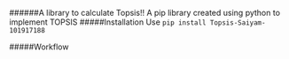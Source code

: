 ######A library to calculate Topsis!!
A pip library created using python to implement TOPSIS
#####Installation
Use `pip install Topsis-Saiyam-101917188`

#####Workflow


